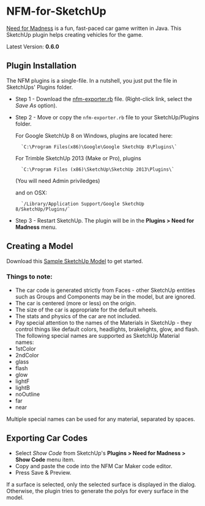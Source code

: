 NFM-for-SketchUp
================

[Need for Madness](http://www.needformadness.com/developer/) is a fun, fast-paced car game written in Java. This SketchUp plugin helps creating vehicles for the game.

Latest Version: **0.6.0**

## Plugin Installation ##

The NFM plugins is a single-file. In a nutshell, you just put the file in SketchUps' Plugins folder.

* Step 1 -
    Download the [nfm-exporter.rb](https://raw.github.com/jimfoltz/NFM-for-SketchUp/master/nfm-exporter.rb) file. (Right-click link, select the *Save  As* option).

* Step 2 - Move or copy the `nfm-exporter.rb` file to your SketchUp/Plugins folder.

    For Google SketchUp 8 on Windows, plugins are located here:

        `C:\Program Files(x86)\Google\Google SketchUp 8\Plugins\`
       
    For Trimble SketchUp 2013 (Make or Pro), plugins 
    
    	`C:\Program Files (x86)\SketchUp\SketchUp 2013\Plugins\`

    (You will need Admin priviledges)    
    
	and on OSX:

        `/Library/Application Support/Google SketchUp 8/SketchUp/Plugins/`

* Step 3 -
    Restart SketchUp. The plugin will be in the **Plugins > Need for Madness** menu.

## Creating a Model ##

Download this [Sample SketchUp Model](http://sketchup.google.com/3dwarehouse/details?mid=196de521c5d5c3f0b73ce25f042b849a) to get started.

### Things to note: ###

* The car code is generated strictly from Faces - other SketchUp entities such as Groups and Components may be in the model, but are ignored.
* The car is centered (more or less) on the origin.
* The size of the car is appropriate for the default wheels.
* The stats and physics of the car are not included.
* Pay special attention to the names of the Materials in SketchUp - they control things like default colors, headlights, brakelights, glow, and flash. The following special names are supported as SketchUp Material names:
 * 1stColor
 * 2ndColor
 * glass
 * flash
 * glow
 * lightF
 * lightB
 * noOutline
 * far
 * near

Multiple special names can be used for any material, separated by spaces.

## Exporting Car Codes ##

* Select *Show Code* from SketchUp's **Plugins > Need for Madness > Show Code** menu item.
* Copy and paste the code into the NFM Car Maker code editor.
* Press Save & Preview.

If a surface is selected, only the selected surface is displayed in the dialog. Otherwise, the plugin tries to generate the polys for every surface in the model.